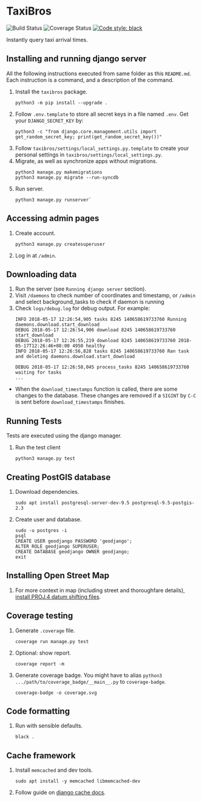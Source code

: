 # TaxiBros
![Build Status][travis badge]
![Coverage Status][coverage badge]
[![Code style: black](https://img.shields.io/badge/code%20style-black-000000.svg)](https://github.com/ambv/black)

Instantly query taxi arrival times.

## Installing and running django server
All the following instructions executed from same folder as this `README.md`.
Each instruction is a command, and a description of the command.
1. Install the `taxibros` package.
   ```
   python3 -m pip install --upgrade .
   ```
2. Follow `.env.template` to store all secret keys in a file named `.env`.
   Get your `DJANGO_SECRET_KEY` by:
   ```
   python3 -c "from django.core.management.utils import get_random_secret_key; print(get_random_secret_key())"
   ```
3. Follow `taxibros/settings/local_settings.py.template` to create your personal
   settings in `taxibros/settings/local_settings.py`.
4. Migrate, as well as synchronize apps without migrations.
   ```
   python3 manage.py makemigrations
   python3 manage.py migrate --run-syncdb
   ```
5. Run server.
   ```
   python3 manage.py runserver`
   ```

## Accessing admin pages
1. Create account.
   ```
   python3 manage.py createsuperuser
   ```
2. Log in at `/admin`.

## Downloading data
1. Run the server (see `Running django server` section).
2. Visit `/daemons` to check number of coordinates and timestamp, or `/admin` and select background_tasks to check if daemon is running
3. Check `logs/debug.log` for debug output. For example:
   ```
   INFO 2018-05-17 12:26:54,905 tasks 8245 140658619733760 Running daemons.download.start_download
   DEBUG 2018-05-17 12:26:54,906 download 8245 140658619733760 start_download
   DEBUG 2018-05-17 12:26:55,219 download 8245 140658619733760 2018-05-17T12:26:46+08:00 4950 healthy
   INFO 2018-05-17 12:26:56,828 tasks 8245 140658619733760 Ran task and deleting daemons.download.start_download

   DEBUG 2018-05-17 12:26:58,045 process_tasks 8245 140658619733760 waiting for tasks
   ...
   ```
* When the `download_timestamps` function is called, there are some
  changes to the database. These changes are removed if a `SIGINT` by `C-C`
  is sent before `download_timestamps` finishes.

## Running Tests
Tests are executed using the django manager.
1. Run the test client
   ```
   python3 manage.py test
   ```

## Creating PostGIS database
1. Download dependencies.
   ```
   sudo apt install postgresql-server-dev-9.5 postgresql-9.5-postgis-2.3
   ```
2. Create user and database.
   ```
   sudo -u postgres -i
   psql
   CREATE USER geodjango PASSWORD 'geodjango';
   ALTER ROLE geodjango SUPERUSER;
   CREATE DATABASE geodjango OWNER geodjango;
   exit
   ```

## Installing Open Street Map
1. For more context in map (including street and thoroughfare details), [install PROJ.4 datum shifting files].

## Coverage testing
1. Generate `.coverage` file.
   ```
   coverage run manage.py test
   ```
2. Optional: show report.
   ```
   coverage report -m
   ```
3. Generate coverage badge. You might have to alias
   `python3 .../path/to/coverage_badge/__main__.py` to `coverage-badge`.
   ```
   coverage-badge -o coverage.svg
   ```

## Code formatting
1. Run with sensible defaults.
   ```
   black .
   ```

## Cache framework
1. Install `memcached` and dev tools.
   ```
   sudo apt install -y memcached libmemcached-dev
   ```
2. Follow guide on [django cache docs].

[travis badge]: https://travis-ci.com/zhengqunkoo/taxibros.svg?token=zQpqs1cgYrwMmHCBfnPg&branch=master "From travis-ci."
[coverage badge]: https://github.com/zhengqunkoo/taxibros/raw/master/coverage.svg?sanitize=True "Generated using coverage-badge."
[install PROJ.4 datum shifting files]: https://docs.djangoproject.com/en/2.0/ref/contrib/gis/install/geolibs/#proj4
[django cache docs]: https://docs.djangoproject.com/en/2.0/topics/cache/
